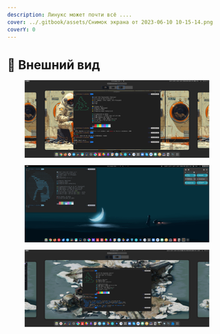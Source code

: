 ```yaml
---
description: Линукс может почти всё ....
cover: ../.gitbook/assets/Снимок экрана от 2023-06-10 10-15-14.png
coverY: 0
---
```


# 🍁 Внешний вид

<div><figure><img src="../.gitbook/assets/Снимок экрана от 2024-11-23 11-04-16.png" alt=""><figcaption></figcaption></figure> <figure><img src="../.gitbook/assets/Снимок экрана от 2025-07-12 16-23-08.png" alt=""><figcaption></figcaption></figure> <figure><img src="../.gitbook/assets/Снимок экрана от 2024-08-09 09-20-54.png" alt=""><figcaption></figcaption></figure></div>

